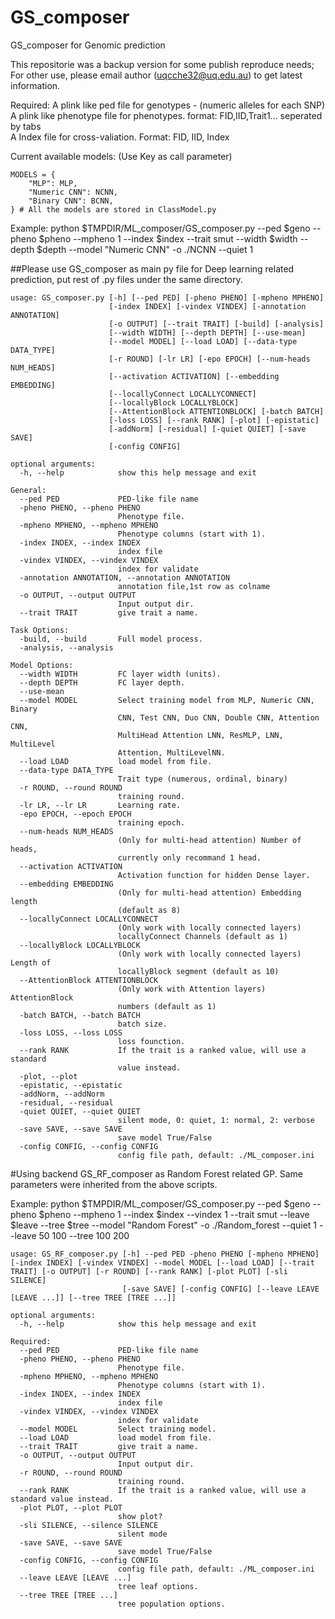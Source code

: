 # GS_composer
GS_composer for Genomic prediction

This repositorie was a backup version for some publish reproduce needs; For other use, please email author (uqcche32@uq.edu.au) to get latest information.


Required: 
          A plink like ped file for genotypes - (numeric alleles for each SNP)
          A plink like phenotype file for phenotypes. format: FID,IID,Trait1... seperated by tabs       
          A Index file for cross-valiation. Format: FID, IID, Index

Current available models: (Use Key as call parameter)
```
MODELS = {
    "MLP": MLP,
    "Numeric CNN": NCNN,
    "Binary CNN": BCNN,
} # All the models are stored in ClassModel.py
```
Example:
python $TMPDIR/ML_composer/GS_composer.py --ped $geno --pheno $pheno --mpheno 1 --index $index --trait smut --width $width --depth $depth --model "Numeric CNN" -o ./NCNN --quiet 1

##Please use GS_composer as main py file for Deep learning related prediction, put rest of .py files under the same directory.
```
usage: GS_composer.py [-h] [--ped PED] [-pheno PHENO] [-mpheno MPHENO]
                      [-index INDEX] [-vindex VINDEX] [-annotation ANNOTATION]
                      [-o OUTPUT] [--trait TRAIT] [-build] [-analysis]
                      [--width WIDTH] [--depth DEPTH] [--use-mean]
                      [--model MODEL] [--load LOAD] [--data-type DATA_TYPE]
                      [-r ROUND] [-lr LR] [-epo EPOCH] [--num-heads NUM_HEADS]
                      [--activation ACTIVATION] [--embedding EMBEDDING]
                      [--locallyConnect LOCALLYCONNECT]
                      [--locallyBlock LOCALLYBLOCK]
                      [--AttentionBlock ATTENTIONBLOCK] [-batch BATCH]
                      [-loss LOSS] [--rank RANK] [-plot] [-epistatic]
                      [-addNorm] [-residual] [-quiet QUIET] [-save SAVE]
                      [-config CONFIG]

optional arguments:
  -h, --help            show this help message and exit

General:
  --ped PED             PED-like file name
  -pheno PHENO, --pheno PHENO
                        Phenotype file.
  -mpheno MPHENO, --mpheno MPHENO
                        Phenotype columns (start with 1).
  -index INDEX, --index INDEX
                        index file
  -vindex VINDEX, --vindex VINDEX
                        index for validate
  -annotation ANNOTATION, --annotation ANNOTATION
                        annotation file,1st row as colname
  -o OUTPUT, --output OUTPUT
                        Input output dir.
  --trait TRAIT         give trait a name.

Task Options:
  -build, --build       Full model process.
  -analysis, --analysis

Model Options:
  --width WIDTH         FC layer width (units).
  --depth DEPTH         FC layer depth.
  --use-mean
  --model MODEL         Select training model from MLP, Numeric CNN, Binary
                        CNN, Test CNN, Duo CNN, Double CNN, Attention CNN,
                        MultiHead Attention LNN, ResMLP, LNN, MultiLevel
                        Attention, MultiLevelNN.
  --load LOAD           load model from file.
  --data-type DATA_TYPE
                        Trait type (numerous, ordinal, binary)
  -r ROUND, --round ROUND
                        training round.
  -lr LR, --lr LR       Learning rate.
  -epo EPOCH, --epoch EPOCH
                        training epoch.
  --num-heads NUM_HEADS
                        (Only for multi-head attention) Number of heads,
                        currently only recommand 1 head.
  --activation ACTIVATION
                        Activation function for hidden Dense layer.
  --embedding EMBEDDING
                        (Only for multi-head attention) Embedding length
                        (default as 8)
  --locallyConnect LOCALLYCONNECT
                        (Only work with locally connected layers)
                        locallyConnect Channels (default as 1)
  --locallyBlock LOCALLYBLOCK
                        (Only work with locally connected layers) Length of
                        locallyBlock segment (default as 10)
  --AttentionBlock ATTENTIONBLOCK
                        (Only work with Attention layers) AttentionBlock
                        numbers (default as 1)
  -batch BATCH, --batch BATCH
                        batch size.
  -loss LOSS, --loss LOSS
                        loss founction.
  --rank RANK           If the trait is a ranked value, will use a standard
                        value instead.
  -plot, --plot
  -epistatic, --epistatic
  -addNorm, --addNorm
  -residual, --residual
  -quiet QUIET, --quiet QUIET
                        silent mode, 0: quiet, 1: normal, 2: verbose
  -save SAVE, --save SAVE
                        save model True/False
  -config CONFIG, --config CONFIG
                        config file path, default: ./ML_composer.ini

```

#Using backend GS_RF_composer as Random Forest related GP. Same parameters were inherited from the above scripts.

Example:
python $TMPDIR/ML_composer/GS_composer.py --ped $geno --pheno $pheno --mpheno 1 --index $index --vindex 1 --trait smut --leave $leave --tree $tree --model "Random Forest" -o ./Random_forest --quiet 1 --leave 50 100 --tree 100 200

```
usage: GS_RF_composer.py [-h] --ped PED -pheno PHENO [-mpheno MPHENO] [-index INDEX] [-vindex VINDEX] --model MODEL [--load LOAD] [--trait TRAIT] [-o OUTPUT] [-r ROUND] [--rank RANK] [-plot PLOT] [-sli SILENCE]
                         [-save SAVE] [-config CONFIG] [--leave LEAVE [LEAVE ...]] [--tree TREE [TREE ...]]

optional arguments:
  -h, --help            show this help message and exit

Required:
  --ped PED             PED-like file name
  -pheno PHENO, --pheno PHENO
                        Phenotype file.
  -mpheno MPHENO, --mpheno MPHENO
                        Phenotype columns (start with 1).
  -index INDEX, --index INDEX
                        index file
  -vindex VINDEX, --vindex VINDEX
                        index for validate
  --model MODEL         Select training model.
  --load LOAD           load model from file.
  --trait TRAIT         give trait a name.
  -o OUTPUT, --output OUTPUT
                        Input output dir.
  -r ROUND, --round ROUND
                        training round.
  --rank RANK           If the trait is a ranked value, will use a standard value instead.
  -plot PLOT, --plot PLOT
                        show plot?
  -sli SILENCE, --silence SILENCE
                        silent mode
  -save SAVE, --save SAVE
                        save model True/False
  -config CONFIG, --config CONFIG
                        config file path, default: ./ML_composer.ini
  --leave LEAVE [LEAVE ...]
                        tree leaf options.
  --tree TREE [TREE ...]
                        tree population options.

```
